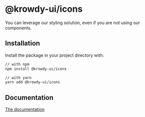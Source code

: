 # @krowdy-ui/icons

You can leverage our styling solution, even if you are not using our components.

## Installation

Install the package in your project directory with:

```sh
// with npm
npm install @krowdy-ui/icons

// with yarn
yarn add @krowdy-ui/icons
```

## Documentation

[The documentation](https://ui.krowdy.com/)
